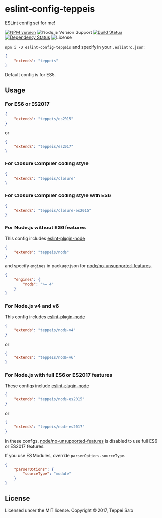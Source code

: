 eslint-config-teppeis
====

ESLint config set for me!

[![NPM version][npm-image]][npm-url]
![Node.js Version Support][node-version]
[![Build Status][travis-image]][travis-url]
[![Dependency Status][deps-image]][deps-url]
![License][license]

`npm i -D eslint-config-teppeis` and specify in your `.eslintrc.json`:

```json
{
    "extends": "teppeis"
}
```

Default config is for ES5.

## Usage

### For ES6 or ES2017

```json
{
    "extends": "teppeis/es2015"
}
```

or

```json
{
    "extends": "teppeis/es2017"
}
```

### For Closure Compiler coding style

```json
{
    "extends": "teppeis/closure"
}
```

### For Closure Compiler coding style with ES6

```json
{
    "extends": "teppeis/closure-es2015"
}
```

### For Node.js without ES6 features

This config includes [eslint-plugin-node](https://www.npmjs.com/package/eslint-plugin-node)

```json
{
    "extends": "teppeis/node"
}
```

and specify `engines` in package.json for [node/no-unsupported-features](https://github.com/mysticatea/eslint-plugin-node/blob/master/docs/rules/no-unsupported-features.md).

```json
{
    "engines": {
        "node": ">= 4"
    }
}
```

### For Node.js v4 and v6

This config includes [eslint-plugin-node](https://www.npmjs.com/package/eslint-plugin-node)

```json
{
    "extends": "teppeis/node-v4"
}
```

or

```json
{
    "extends": "teppeis/node-v6"
}
```

### For Node.js with full ES6 or ES2017 features

These configs include [eslint-plugin-node](https://www.npmjs.com/package/eslint-plugin-node)

```json
{
    "extends": "teppeis/node-es2015"
}
```

or

```json
{
    "extends": "teppeis/node-es2017"
}
```

In these configs, [node/no-unsupported-features](https://github.com/mysticatea/eslint-plugin-node/blob/master/docs/rules/no-unsupported-features.md) is disabled to use full ES6 or ES2017 features.

If you use ES Modules, override `parserOptions.sourceType`.

```json
{
    "parserOptions": {
        "sourceType": "module"
    }
}
```

## License

Licensed under the MIT license.
Copyright © 2017, Teppei Sato

[npm-image]: https://img.shields.io/npm/v/eslint-config-teppeis.svg
[npm-url]: https://npmjs.org/package/eslint-config-teppeis
[npm-downloads-image]: https://img.shields.io/npm/dm/eslint-config-teppeis.svg
[travis-image]: https://img.shields.io/travis/teppeis/eslint-config-teppeis/master.svg
[travis-url]: https://travis-ci.org/teppeis/eslint-config-teppeis
[deps-image]: https://img.shields.io/david/teppeis/eslint-config-teppeis.svg
[deps-url]: https://david-dm.org/teppeis/eslint-config-teppeis
[node-version]: https://img.shields.io/badge/Node.js%20support-v4,v6,v8-brightgreen.svg
[coverage-image]: https://img.shields.io/coveralls/teppeis/eslint-config-teppeis/master.svg
[coverage-url]: https://coveralls.io/github/teppeis/eslint-config-teppeis?branch=master
[license]: https://img.shields.io/npm/l/eslint-config-teppeis.svg
